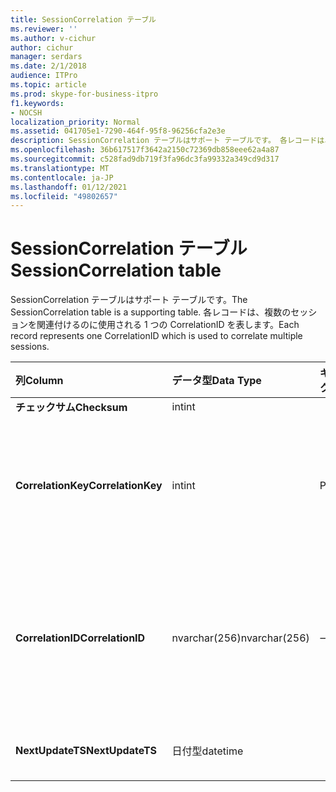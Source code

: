 ```yaml
---
title: SessionCorrelation テーブル
ms.reviewer: ''
ms.author: v-cichur
author: cichur
manager: serdars
ms.date: 2/1/2018
audience: ITPro
ms.topic: article
ms.prod: skype-for-business-itpro
f1.keywords:
- NOCSH
localization_priority: Normal
ms.assetid: 041705e1-7290-464f-95f8-96256cfa2e3e
description: SessionCorrelation テーブルはサポート テーブルです。 各レコードは、複数のセッションを関連付けるのに使用される 1 つの CorrelationID を表します。
ms.openlocfilehash: 36b617517f3642a2150c72369db858eee62a4a87
ms.sourcegitcommit: c528fad9db719f3fa96dc3fa99332a349cd9d317
ms.translationtype: MT
ms.contentlocale: ja-JP
ms.lasthandoff: 01/12/2021
ms.locfileid: "49802657"
---
```

# <a name="sessioncorrelation-table"></a><span data-ttu-id="3e51d-104">SessionCorrelation テーブル</span><span class="sxs-lookup"><span data-stu-id="3e51d-104">SessionCorrelation table</span></span>
 
<span data-ttu-id="3e51d-105">SessionCorrelation テーブルはサポート テーブルです。</span><span class="sxs-lookup"><span data-stu-id="3e51d-105">The SessionCorrelation table is a supporting table.</span></span> <span data-ttu-id="3e51d-106">各レコードは、複数のセッションを関連付けるのに使用される 1 つの CorrelationID を表します。</span><span class="sxs-lookup"><span data-stu-id="3e51d-106">Each record represents one CorrelationID which is used to correlate multiple sessions.</span></span> 
  
|<span data-ttu-id="3e51d-107">**列**</span><span class="sxs-lookup"><span data-stu-id="3e51d-107">**Column**</span></span>|<span data-ttu-id="3e51d-108">**データ型**</span><span class="sxs-lookup"><span data-stu-id="3e51d-108">**Data Type**</span></span>|<span data-ttu-id="3e51d-109">**キー/インデックス**</span><span class="sxs-lookup"><span data-stu-id="3e51d-109">**Key/Index**</span></span>|<span data-ttu-id="3e51d-110">**詳細**</span><span class="sxs-lookup"><span data-stu-id="3e51d-110">**Details**</span></span>|
|:-----|:-----|:-----|:-----|
|<span data-ttu-id="3e51d-111">**チェックサム**</span><span class="sxs-lookup"><span data-stu-id="3e51d-111">**Checksum**</span></span> <br/> |<span data-ttu-id="3e51d-112">int</span><span class="sxs-lookup"><span data-stu-id="3e51d-112">int</span></span>  <br/> |||
|<span data-ttu-id="3e51d-113">**CorrelationKey**</span><span class="sxs-lookup"><span data-stu-id="3e51d-113">**CorrelationKey**</span></span> <br/> |<span data-ttu-id="3e51d-114">int</span><span class="sxs-lookup"><span data-stu-id="3e51d-114">int</span></span>  <br/> |<span data-ttu-id="3e51d-115">Primary</span><span class="sxs-lookup"><span data-stu-id="3e51d-115">Primary</span></span>  <br/> |<span data-ttu-id="3e51d-116">この音声ビデオ会議サーバーを識別する一意の番号。</span><span class="sxs-lookup"><span data-stu-id="3e51d-116">Unique number identifying this A/V Conferencing Server.</span></span>  <br/> |
|<span data-ttu-id="3e51d-117">**CorrelationID**</span><span class="sxs-lookup"><span data-stu-id="3e51d-117">**CorrelationID**</span></span> <br/> |<span data-ttu-id="3e51d-118">nvarchar(256)</span><span class="sxs-lookup"><span data-stu-id="3e51d-118">nvarchar(256)</span></span>  <br/> |<span data-ttu-id="3e51d-119">一意</span><span class="sxs-lookup"><span data-stu-id="3e51d-119">Unique</span></span>  <br/> |<span data-ttu-id="3e51d-120">関連付けされているセッションの関連付け ID は同じになります。</span><span class="sxs-lookup"><span data-stu-id="3e51d-120">Sessions that are correlated will have the same correlation ID.</span></span>  <br/> |
|<span data-ttu-id="3e51d-121">**NextUpdateTS**</span><span class="sxs-lookup"><span data-stu-id="3e51d-121">**NextUpdateTS**</span></span> <br/> |<span data-ttu-id="3e51d-122">日付型</span><span class="sxs-lookup"><span data-stu-id="3e51d-122">datetime</span></span>  <br/> | <br/> |<span data-ttu-id="3e51d-123">内部使用のみ。</span><span class="sxs-lookup"><span data-stu-id="3e51d-123">For internal use only.</span></span>  <br/> |
   


